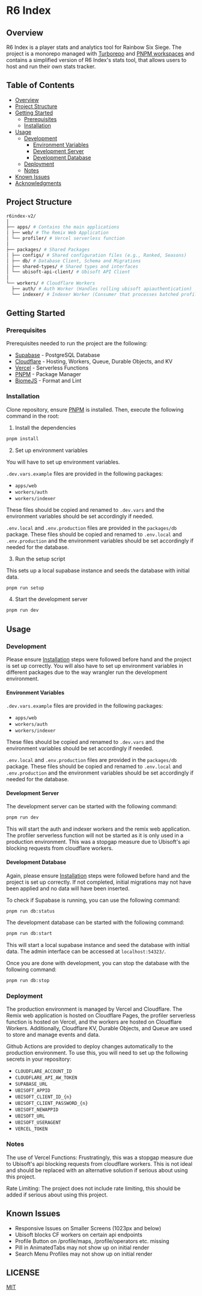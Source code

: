 # R6 Index

## Overview

R6 Index is a player stats and analytics tool for Rainbow Six Siege. The project is a monorepo managed with [Turborepo](https://turbo.build/repo) and [PNPM workspaces](https://pnpm.io) and contains a simplified version of R6 Index's stats tool, that allows users to host and run their own stats tracker.

## Table of Contents

- [Overview](#overview)
- [Project Structure](#project-structure)
- [Getting Started](#getting-started)
  - [Prerequisites](#prerequisites)
  - [Installation](#installation)
- [Usage](#usage)
  - [Development](#development)
    - [Environment Variables](#environment-variables)
    - [Development Server](#development-server)
    - [Development Database](#development-database)
  - [Deployment](#deployment)
  - [Notes](#notes)
- [Known Issues](#known-issues)
- [Acknowledgments](#acknowledgments)

## Project Structure

```sh
r6index-v2/
│
├── apps/ # Contains the main applications
│ ├── web/ # The Remix Web Application
│ └── profiler/ # Vercel serverless function
│
├── packages/ # Shared Packages
│ ├── configs/ # Shared configuration files (e.g., Ranked, Seasons)
│ ├── db/ # Database Client, Schema and Migrations
│ ├── shared-types/ # Shared types and interfaces
│ └── ubisoft-api-client/ # Ubisoft API Client
│
└── workers/ # Cloudflare Workers
  ├── auth/ # Auth Worker (Handles rolling ubisoft apiauthentication)
  └── indexer/ # Indexer Worker (Consumer that processes batched profiles for indexing)
```

## Getting Started

### Prerequisites

Prerequisites needed to run the project are the following:

- [Supabase](https://supabase.io/) - PostgreSQL Database
- [Cloudflare](https://www.cloudflare.com/) - Hosting, Workers, Queue, Durable Objects, and KV
- [Vercel](https://vercel.com/) - Serverless Functions
- [PNPM](https://pnpm.io) - Package Manager
- [BiomeJS](https://biomejs.com) - Format and Lint

### Installation

Clone repository, ensure [PNPM](https://pnpm.io/installation#using-corepack) is installed. Then, execute the following command in the root:

1. Install the dependencies

```sh
pnpm install
```

2. Set up environment variables

You will have to set up environment variables.

`.dev.vars.example` files are provided in the following packages:

- `apps/web`
- `workers/auth`
- `workers/indexer`

These files should be copied and renamed to `.dev.vars` and the environment variables should be set accordingly if needed.

`.env.local` and `.env.production` files are provided in the `packages/db` package. These files should be copied and renamed to `.env.local` and `.env.production` and the environment variables should be set accordingly if needed for the database. 

3. Run the setup script

This sets up a local supabase instance and seeds the database with initial data.

```sh
pnpm run setup
```

4. Start the development server

```sh
pnpm run dev
```

## Usage

### Development

Please ensure [Installation](#installation) steps were followed before hand and the project is set up correctly. You will also have to set up environment variables in different packages due to the way wrangler run the development environment. 

#### Environment Variables

`.dev.vars.example` files are provided in the following packages:

- `apps/web`
- `workers/auth`
- `workers/indexer`

These files should be copied and renamed to `.dev.vars` and the environment variables should be set accordingly if needed.

`.env.local` and `.env.production` files are provided in the `packages/db` package. These files should be copied and renamed to `.env.local` and `.env.production` and the environment variables should be set accordingly if needed for the database. 

#### Development Server

The development server can be started with the following command:

```sh
pnpm run dev
```

This will start the auth and indexer workers and the remix web application. The profiler serverless function will not be started as it is only used in a production environment. This was a stopgap measure due to Ubisoft's api blocking requests from cloudflare workers.

#### Development Database

Again, please ensure [Installation](#installation) steps were followed before hand and the project is set up correctly. If not completed, initial migrations may not have been applied and no data will have been inserted.

To check if Supabase is running, you can use the following command:

```sh
pnpm run db:status
```

The development database can be started with the following command:

```sh
pnpm run db:start
```

This will start a local supabase instance and seed the database with initial data. The admin interface can be accessed at `localhost:54323/`.

Once you are done with development, you can stop the database with the following command:

```sh
pnpm run db:stop
```

### Deployment

The production environment is managed by Vercel and Cloudflare. The Remix web application is hosted on Cloudflare Pages, the profiler serverless function is hosted on Vercel, and the workers are hosted on Cloudflare Workers. Additionally, Cloudflare KV, Durable Objects, and Queue are used to store and manage events and data.

Github Actions are provided to deploy changes automatically to the production environment. To use this, you will need to set up the following secrets in your repository:

- `CLOUDFLARE_ACCOUNT_ID`
- `CLOUDFLARE_API_AW_TOKEN`
- `SUPABASE_URL`
- `UBISOFT_APPID`
- `UBISOFT_CLIENT_ID_{n}`
- `UBISOFT_CLIENT_PASSWORD_{n}`
- `UBISOFT_NEWAPPID`
- `UBISOFT_URL`
- `UBISOFT_USERAGENT`
- `VERCEL_TOKEN`

### Notes

The use of Vercel Functions: Frustratingly, this was a stopgap measure due to Ubisoft's api blocking requests from cloudflare workers. This is not ideal and should be replaced with an alternative solution if serious about using this project.

Rate Limiting: The project does not include rate limiting, this should be added if serious about using this project.

## Known Issues

- Responsive Issues on Smaller Screens (1023px and below)
- Ubisoft blocks CF workers on certain api endpoints
- Profile Button on /profile/maps, /profile/operators etc. missing
- Pill in AnimatedTabs may not show up on initial render
- Search Menu Profiles may not show up on initial render

## LICENSE

[MIT](https://choosealicense.com/licenses/mit/)

